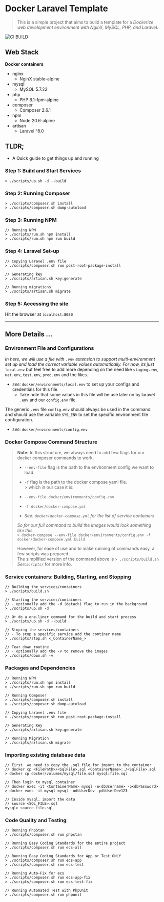 # Docker Laravel Template
> This is a simple project that aims to build a template for a
> *Dockerize web development environment with NginX, MySQL, PHP, and Laravel*.

![CI BUILD](https://github.com/nspalo/docker-laravel-template/actions/workflows/build.yml/badge.svg)

## Web Stack
**Docker containers**
- nginx
  - NginX stable-alpine
- mysql
  - MySQL 5.7.22
- php
  - PHP 8.1-fpm-alpine
- composer
  - Composer 2.6.1
- npm
  - Node 20.6-alpine
- artisan
  - Laravel ^8.0

## TLDR;
- A Quick guide to get things up and running

### Step 1: Build and Start Services
```
> ./scripts/up.sh -d --build
```

### Step 2: Running Composer
```
> ./scripts/composer.sh install
> ./scripts/composer.sh dump-autoload
```

### Step 3: Running NPM
```
// Running NPM
> ./scripts/run.sh npm install
> ./scripts/run.sh npm run build
```

### Step 4: Laravel Set-up
```
// Copying Laravel .env file
> ./scripts/composer.sh run post-root-package-install

// Generating key
> ./scripts/artisan.sh key:generate

// Running migrations
> ./scripts/artisan.sh migrate
```

### Step 5: Accessing the site
Hit the browser at `localhost:8080`

----

## More Details ...

### Environment File and Configurations
_In here, we will use a file with `.env` extension to support multi-environment set up and load the correct variable values automatically.
For now, its just_ `local.env` but feel free to add more depending on the need like `staging.env`, `uat.env`, `test.env`, `prod.env` and the likes.
- _see:_ `docker/environments/local.env` to set up your configs and credentials for this file.
  - Take note that some values in this file will be use later on by laravel `.env` and our `config.env` file.

The generic `.env` file `config.env` should always be used in the command and should use the variable `SYS_ENV` to set the specific environment file configuration.
- _see:_ `docker/environments/config.env`

### Docker Compose Command Structure 
> **Note:** In this structure, we always need to add few flags for our docker composer commands to work.
> - `--env-file` flag is the path to the environment config we want to load.
> - `-f` flag is the path to the docker compose yaml file.  
    > which in our case it is:
> - `--env-file docker/environments/config.env`
> - `-f docker/docker-compose.yml`
>
>  - _See: `docker/docker-compose.yml` for the list of service containers_
>
> _So for our full command to build the images would look something like this_    
> `> docker-compose --env-file docker/environments/config.env -f docker/docker-compose.yml build`
>
> However, for ease of use and to make running of commands easy, a few scripts was prepared.  
> The simplified version of the command above is `> ./scripts/build.sh`   
> _See:`scripts/`_ for more info.


### Service containers: Building, Starting, and Stopping
```
// Building the services/containers
> ./scripts/build.sh

// Starting the services/containers
// - optionally add the -d (detach) flag to run in the background
> ./scripts/up.sh -d

// Or do a one-liner command for the build and start process
> ./scripts/up.sh -d --build

// Stoping the services/containers
// - To stop a specific service add the continer name
> ./scripts/stop.sh <_ContainerName_>

// Tear down routine
// - optionally add the -v to remove the images 
> ./scripts/down.sh -v
```

### Packages and Dependencies
```
// Running NPM
> ./scripts/run.sh npm install
> ./scripts/run.sh npm run build

// Running Composer
> ./scripts/composer.sh install
> ./scripts/composer.sh dump-autoload

// Copying Laravel .env file
> ./scripts/composer.sh run post-root-package-install

// Generating Key
> ./scripts/artisan.sh key:generate

// Running Migration
> ./scripts/artisan.sh migrate
```

### Importing existing database data
```
// First  we need to copy the .sql file for import to the container
// docker cp <FilePath>/<SqlFile>.sql <ContainerName>:./<SqlFile>.sql
> docker cp docker/volumes/mysql/file.sql mysql:file.sql

// Then login to mysql container
// docker exec -it <ContainerName> mysql -u<dbUsername> -p<dbPassword>
> docker exec -it mysql mysql -udbUserDev -pdbUserDev123

// Inside mysql, import the data
// source <SQL_FILE>.sql
mysql> source file.sql
```

### Code Quality and Testing
```
// Running PhpStan
> ./scripts/composer.sh run phpstan

// Running Easy Coding Standards for the entire project
> ./scripts/composer.sh run ecs-all

// Running Easy Coding Standards for App or Test ONLY
> ./scripts/composer.sh run ecs-app
> ./scripts/composer.sh run ecs-test

// Running Auto-Fix for ecs
> ./scripts/composer.sh run ecs-app-fix
> ./scripts/composer.sh run ecs-test-fix

// Running Automated Test with PhpUnit
> ./scripts/composer.sh run phpunit
```

